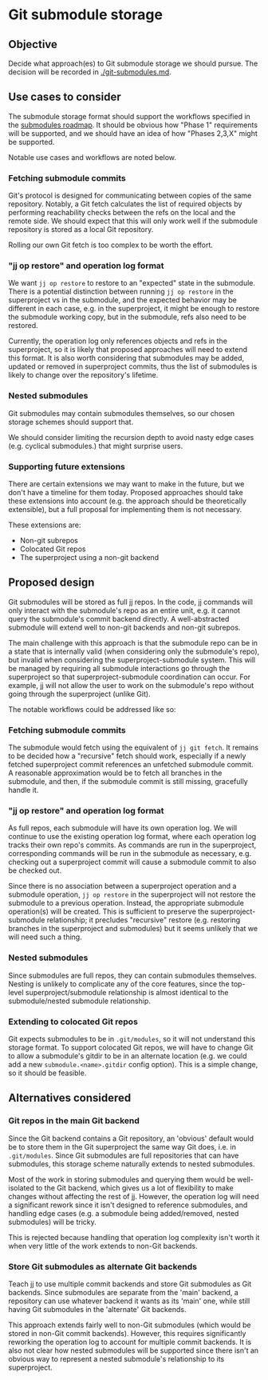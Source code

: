 # Git submodule storage

## Objective

Decide what approach(es) to Git submodule storage we should pursue.
The decision will be recorded in [./git-submodules.md](./git-submodules.md).

## Use cases to consider

The submodule storage format should support the workflows specified in the
[submodules roadmap](./git-submodules.md). It should be obvious how "Phase 1"
requirements will be supported, and we should have an idea of how "Phases 2,3,X"
might be supported.

Notable use cases and workflows are noted below.

### Fetching submodule commits

Git's protocol is designed for communicating between copies of the same
repository. Notably, a Git fetch calculates the list of required objects by
performing reachability checks between the refs on the local and the remote
side. We should expect that this will only work well if the submodule repository
is stored as a local Git repository.

Rolling our own Git fetch is too complex to be worth the effort.

### "jj op restore" and operation log format

We want `jj op restore` to restore to an "expected" state in the submodule.
There is a potential distinction between running `jj op restore` in the
superproject vs in the submodule, and the expected behavior may be different in
each case, e.g. in the superproject, it might be enough to restore the submodule
working copy, but in the submodule, refs also need to be restored.

Currently, the operation log only references objects and refs in the
superproject, so it is likely that proposed approaches will need to extend this
format. It is also worth considering that submodules may be added, updated or
removed in superproject commits, thus the list of submodules is likely to change
over the repository's lifetime.

### Nested submodules

Git submodules may contain submodules themselves, so our chosen storage schemes
should support that.

We should consider limiting the recursion depth to avoid nasty edge cases (e.g.
cyclical submodules.) that might surprise users.

### Supporting future extensions

There are certain extensions we may want to make in the future, but we don't
have a timeline for them today. Proposed approaches should take these
extensions into account (e.g. the approach should be theoretically extensible),
but a full proposal for implementing them is not necessary.

These extensions are:

- Non-git subrepos
- Colocated Git repos
- The superproject using a non-git backend

## Proposed design

Git submodules will be stored as full jj repos. In the code, jj commands will
only interact with the submodule's repo as an entire unit, e.g. it cannot query
the submodule's commit backend directly. A well-abstracted submodule will extend
well to non-git backends and non-git subrepos.

The main challenge with this approach is that the submodule repo can be in a
state that is internally valid (when considering only the submodule's repo), but
invalid when considering the superproject-submodule system. This will be managed
by requiring all submodule interactions go through the superproject so that
superproject-submodule coordination can occur. For example, jj will not allow
the user to work on the submodule's repo without going through the superproject
(unlike Git).

The notable workflows could be addressed like so:

### Fetching submodule commits

The submodule would fetch using the equivalent of `jj git fetch`. It remains to
be decided how a "recursive" fetch should work, especially if a newly fetched
superproject commit references an unfetched submodule commit. A reasonable
approximation would be to fetch all branches in the submodule, and then, if the
submodule commit is still missing, gracefully handle it.

### "jj op restore" and operation log format

As full repos, each submodule will have its own operation log. We will continue
to use the existing operation log format, where each operation log tracks their
own repo's commits. As commands are run in the superproject, corresponding
commands will be run in the submodule as necessary, e.g. checking out a
superproject commit will cause a submodule commit to also be checked out.

Since there is no association between a superproject operation and a submodule
operation, `jj op restore` in the superproject will not restore the submodule to
a previous operation. Instead, the appropriate submodule operation(s) will be
created. This is sufficient to preserve the superproject-submodule relationship;
it precludes "recursive" restore (e.g. restoring branches in the superproject
and submodules) but it seems unlikely that we will need such a thing.

### Nested submodules

Since submodules are full repos, they can contain submodules themselves. Nesting
is unlikely to complicate any of the core features, since the top-level
superproject/submodule relationship is almost identical to the submodule/nested
submodule relationship.

### Extending to colocated Git repos

Git expects submodules to be in `.git/modules`, so it will not understand this
storage format. To support colocated Git repos, we will have to change Git to
allow a submodule's gitdir to be in an alternate location (e.g. we could add a
new `submodule.<name>.gitdir` config option). This is a simple change, so it
should be feasible.

## Alternatives considered

### Git repos in the main Git backend

Since the Git backend contains a Git repository, an 'obvious' default would be
to store them in the Git superproject the same way Git does, i.e. in
`.git/modules`. Since Git submodules are full repositories that can have
submodules, this storage scheme naturally extends to nested submodules.

Most of the work in storing submodules and querying them would be well-isolated
to the Git backend, which gives us a lot of flexibility to make changes without
affecting the rest of jj. However, the operation log will need a significant
rework since it isn't designed to reference submodules, and handling edge cases
(e.g. a submodule being added/removed, nested submodules) will be tricky.

This is rejected because handling that operation log complexity isn't worth it
when very little of the work extends to non-Git backends.

### Store Git submodules as alternate Git backends

Teach jj to use multiple commit backends and store Git submodules as Git
backends. Since submodules are separate from the 'main' backend, a repository
can use whatever backend it wants as its 'main' one, while still having Git
submodules in the 'alternate' Git backends.

This approach extends fairly well to non-Git submodules (which would be stored
in non-Git commit backends). However, this requires significantly reworking the
operation log to account for multiple commit backends. It is also not clear how
nested submodules will be supported since there isn't an obvious way to
represent a nested submodule's relationship to its superproject.
